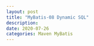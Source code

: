 ```yaml
---
layout: post
title: "MyBatis-08 Dynamic SQL"
description: 
date: 2020-07-26
categories: Maven MyBatis
---
```


